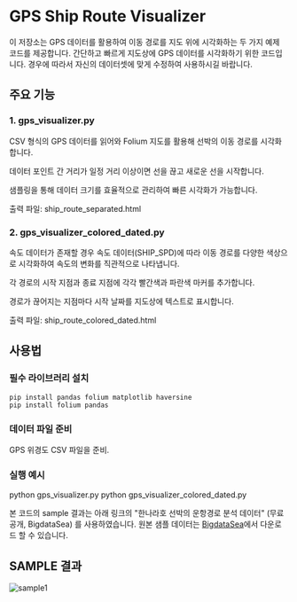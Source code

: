 # GPS Ship Route Visualizer

이 저장소는 GPS 데이터를 활용하여 이동 경로를 지도 위에 시각화하는 두 가지 예제 코드를 제공합니다.
간단하고 빠르게 지도상에 GPS 데이터를 시각화하기 위한 코드입니다. 
경우에 따라서 자신의 데이터셋에 맞게 수정하여 사용하시길 바랍니다. 

## 주요 기능

### 1. gps_visualizer.py

CSV 형식의 GPS 데이터를 읽어와 Folium 지도를 활용해 선박의 이동 경로를 시각화합니다.

데이터 포인트 간 거리가 일정 거리 이상이면 선을 끊고 새로운 선을 시작합니다.

샘플링을 통해 데이터 크기를 효율적으로 관리하여 빠른 시각화가 가능합니다.

출력 파일: ship_route_separated.html

### 2. gps_visualizer_colored_dated.py

속도 데이터가 존재할 경우 속도 데이터(SHIP_SPD)에 따라 이동 경로를 다양한 색상으로 시각화하여 속도의 변화를 직관적으로 나타냅니다.

각 경로의 시작 지점과 종료 지점에 각각 빨간색과 파란색 마커를 추가합니다.

경로가 끊어지는 지점마다 시작 날짜를 지도상에 텍스트로 표시합니다.

출력 파일: ship_route_colored_dated.html

## 사용법

### 필수 라이브러리 설치
```
pip install pandas folium matplotlib haversine
pip install folium pandas
```
### 데이터 파일 준비
GPS 위경도 CSV 파일을 준비.

### 실행 예시
python gps_visualizer.py
python gps_visualizer_colored_dated.py

본 코드의 sample 결과는 아래 링크의 "한나라호 선박의 운항경로 분석 데이터" (무료 공개, BigdataSea) 를 사용하였습니다. 
원본 샘플 데이터는 [BigdataSea](https://www.bigdata-sea.kr/datasearch/base/view.do?prodId=PROD_000082)에서 다운로드 할 수 있습니다.

## SAMPLE 결과
![sample1](https://github.com/user-attachments/assets/5c60f868-1a03-415a-a74c-7ecf64022e3c)




